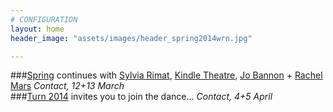 ```yaml
---
# CONFIGURATION
layout: home
header_image: "assets/images/header_spring2014wrn.jpg"

---
```

###[Spring](/current/2014-spring) continues with [Sylvia Rimat](/current/2014-spring/rimat), [Kindle Theatre](/current/2014-spring/kindle), [Jo Bannon](/current/2014-spring/bannon) + [Rachel Mars](/current/2014-spring/mars) *Contact, 12+13 March*     
###[Turn 2014](/current/2014-turn) invites you to join the dance… *Contact, 4+5 April*
